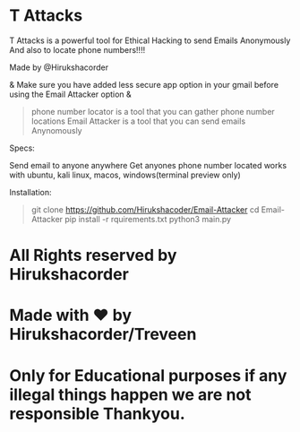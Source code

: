 # T Attacks

T Attacks is a powerful tool for Ethical Hacking to send Emails Anonymously And also to locate phone numbers!!!!

Made by @Hirukshacorder

& Make sure you have added less secure app option in your gmail before using the Email Attacker option &

> phone number locator is a tool that you can gather phone number locations
> Email Attacker is a tool that you can send emails Anynomously

Specs:

Send email to anyone anywhere
Get anyones phone number located
works with ubuntu, kali linux, macos, windows(terminal preview only)

Installation:

> git clone https://github.com/Hirukshacoder/Email-Attacker
> cd Email-Attacker
> pip install -r rquirements.txt
> python3 main.py

# All Rights reserved by Hirukshacorder

# Made with ♥️ by Hirukshacorder/Treveen

# Only for Educational purposes if any illegal things happen we are not responsible Thankyou.
